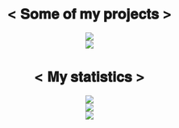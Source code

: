 <body>
  <h1 align="center">< 𝐒𝐨𝐦𝐞 𝐨𝐟 𝐦𝐲 𝐩𝐫𝐨𝐣𝐞𝐜𝐭𝐬 ></h1>
  <div align="center">
    <img src=https://github-readme-stats.vercel.app/api/pin/?username=CoderskyNetwork&repo=MCUtils&bg_color=0d1116&title_color=57C0D8&text_color=39ACFF&icon_color=00FFFB">
    <br>
    <img src=https://github-readme-stats.vercel.app/api/pin/?username=xDec0de&repo=42philosophers&bg_color=0d1116&title_color=57C0D8&text_color=39ACFF&icon_color=00FFFB">
  </div>
  <h1 align="center">< 𝐌𝐲 𝐬𝐭𝐚𝐭𝐢𝐬𝐭𝐢𝐜𝐬 ></h1>
  <div align="center">
    <img src="https://github-readme-stats-eight-theta.vercel.app/api?username=xDec0de&count_private=true&bg_color=0d1116&title_color=57C0D8&text_color=39ACFF&icon_color=00FFFB&showicons=true">
    <br>
    <img src="https://github-readme-streak-stats.herokuapp.com?user=xDec0de&background=0D1116&ring=57C0D8&stroke=212758&currStreakNum=4170FF&sideNums=4170FF&sideLabels=4170FF&currStreakLabel=39ACFF&fire=00FFFB">
    <br>
    <img src="https://github-readme-stats.vercel.app/api/top-langs/?username=xDec0de&layout=compact&langs_count=6&bg_color=0d1116&title_color=57C0D8&text_color=39ACFF&icon_color=00FFFB">
  </div>
</body>
